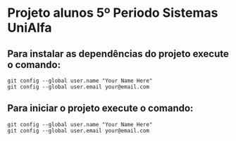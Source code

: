 # Projeto alunos 5º Periodo Sistemas UniAlfa



## Para instalar as dependências do projeto execute o comando:

```
git config --global user.name "Your Name Here"
git config --global user.email your@email.com
```
## Para iniciar o projeto execute o comando:

```
git config --global user.name "Your Name Here"
git config --global user.email your@email.com
```


